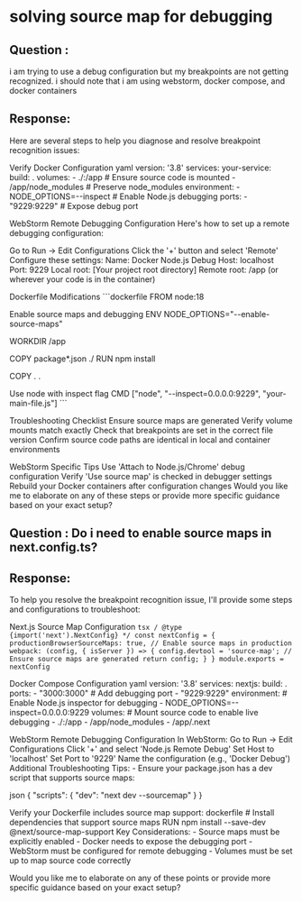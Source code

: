 # solving source map for debugging

## Question : 

i am trying to use a debug configuration but my breakpoints are not getting recognized. i should note that i am using webstorm, docker compose, and docker containers

## Response:
Here are several steps to help you diagnose and resolve breakpoint recognition issues:

Verify Docker Configuration yaml version: '3.8' services: your-service: build: . volumes: - ./:/app # Ensure source code is mounted - /app/node_modules # Preserve node_modules environment: - NODE_OPTIONS=--inspect # Enable Node.js debugging ports: - "9229:9229" # Expose debug port

WebStorm Remote Debugging Configuration Here's how to set up a remote debugging configuration:

Go to Run → Edit Configurations
Click the '+' button and select 'Remote'
Configure these settings:
Name: Docker Node.js Debug
Host: localhost
Port: 9229
Local root: [Your project root directory]
Remote root: /app (or wherever your code is in the container)

Dockerfile Modifications ```dockerfile FROM node:18

Enable source maps and debugging
ENV NODE_OPTIONS="--enable-source-maps"

WORKDIR /app

COPY package*.json ./ RUN npm install

COPY . .

Use node with inspect flag
CMD ["node", "--inspect=0.0.0.0:9229", "your-main-file.js"] ```

Troubleshooting Checklist
Ensure source maps are generated
Verify volume mounts match exactly
Check that breakpoints are set in the correct file version
Confirm source code paths are identical in local and container environments

WebStorm Specific Tips
Use 'Attach to Node.js/Chrome' debug configuration
Verify 'Use source map' is checked in debugger settings
Rebuild your Docker containers after configuration changes
Would you like me to elaborate on any of these steps or provide more specific guidance based on your exact setup?


## Question : Do i need to enable source maps in next.config.ts?

## Response:
To help you resolve the breakpoint recognition issue, I'll provide some steps and configurations to troubleshoot:

Next.js Source Map Configuration ```tsx / @type {import('next').NextConfig} */ const nextConfig = { productionBrowserSourceMaps: true, // Enable source maps in production webpack: (config, { isServer }) => { config.devtool = 'source-map'; // Ensure source maps are generated return config; } }
module.exports = nextConfig ```

Docker Compose Configuration yaml version: '3.8' services: nextjs: build: . ports: - "3000:3000" # Add debugging port - "9229:9229" environment: # Enable Node.js inspector for debugging - NODE_OPTIONS=--inspect=0.0.0.0:9229 volumes: # Mount source code to enable live debugging - ./:/app - /app/node_modules - /app/.next

WebStorm Remote Debugging Configuration In WebStorm:
Go to Run → Edit Configurations
Click '+' and select 'Node.js Remote Debug'
Set Host to 'localhost'
Set Port to '9229'
Name the configuration (e.g., 'Docker Debug')
Additional Troubleshooting Tips: - Ensure your package.json has a dev script that supports source maps:

json
{
"scripts": {
"dev": "next dev --sourcemap"
}
}

Verify your Dockerfile includes source map support: dockerfile # Install dependencies that support source maps RUN npm install --save-dev @next/source-map-support
Key Considerations: - Source maps must be explicitly enabled - Docker needs to expose the debugging port - WebStorm must be configured for remote debugging - Volumes must be set up to map source code correctly

Would you like me to elaborate on any of these points or provide more specific guidance based on your exact setup?
